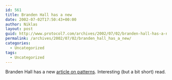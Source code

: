 ```yaml
---
id: 561
title: Branden Hall has a new
date: 2002-07-02T17:50:43+00:00
author: Niklas
layout: post
guid: http://www.protocol7.com/archives/2002/07/02/branden-hall-has-a-new/
permalink: /archives/2002/07/02/branden_hall_has_a_new/
categories:
  - Uncategorized
tags:
  - Uncategorized
---
```

<div class='microid-74b69742b952f15abc740befba35644261d780c2'>
  <p>
    Branden Hall has a new <a href="http://www.macromedia.com/desdev/mx/flash/extreme/">article on patterns</a>. Interesting (but a bit short) read.
  </p>
</div>